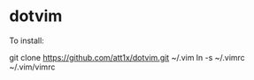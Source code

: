 # dotvim

To install:

git clone https://github.com/att1x/dotvim.git ~/.vim
ln -s ~/.vimrc ~/.vim/vimrc
